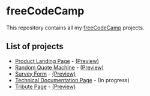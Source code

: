 # freeCodeCamp
This repository contains all my [freeCodeCamp](https://www.freecodecamp.org/) projects.

## List of projects
- [Product Landing Page](/product-landing-page) - [(Preview)](https://mboultoureau.github.io/freeCodeCamp/product-landing-page)
- [Random Quote Machine](/random-quote-machine) - [(Preview)](https://codepen.io/mboultoureau/full/gOYrPaE)
- [Survey Form](/survey-form) - [(Preview)](https://mboultoureau.github.io/freeCodeCamp/survey-form)
- [Technical Documentation Page](/technical-documentation-page) - (In progress)
- [Tribute Page](/tribute-page) - [(Preview)](https://mboultoureau.github.io/freeCodeCamp/tribute-page)